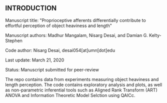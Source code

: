 ## INTRODUCTION

Manuscript title: "Proprioceptive afferents differentially contribute to effortful perception of object heaviness and length"

Manuscript authors: Madhur Mangalam, Nisarg Desai, and Damian G. Kelty-Stephen

Code author: Nisarg Desai, desai054[at]umn[dot]edu

Last update: March 21, 2020

Status: Manuscript submitted for peer-review

The repo contains data from experiments measuring object heaviness and length perception. The code contains exploratory analysis and plots, as well as non-parametric inferential tools such as Aligned Rank Transform (ART) ANOVA and Information Theoretic Model Selction using QAICc. 
